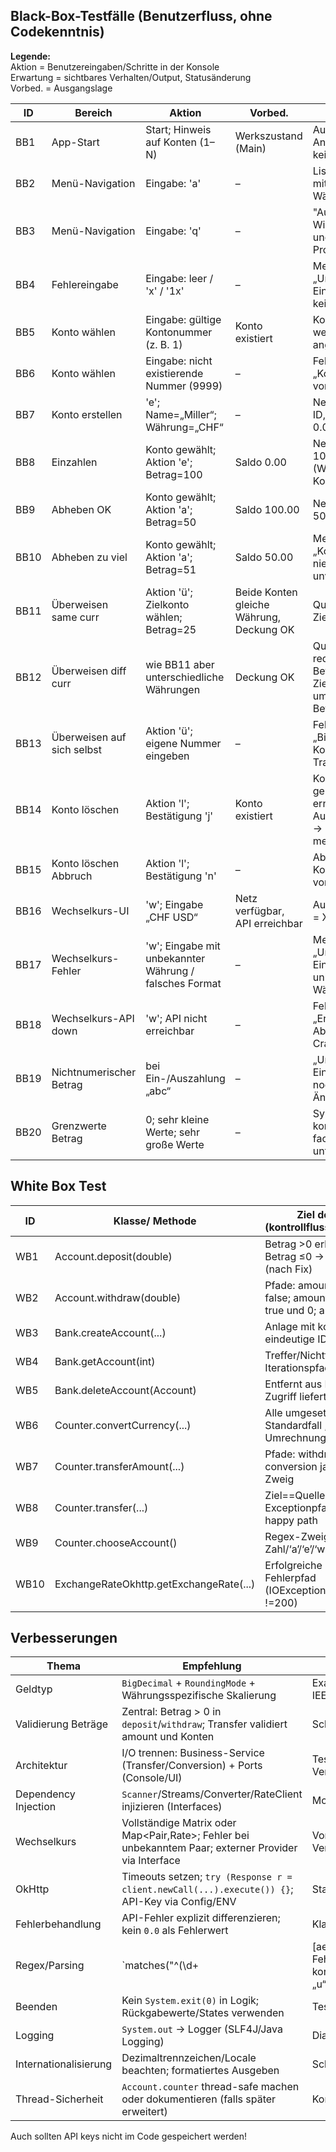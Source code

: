 ## Black-Box-Testfälle (Benutzerfluss, ohne Codekenntnis)

**Legende:**  
Aktion = Benutzereingaben/Schritte in der Konsole  
Erwartung = sichtbares Verhalten/Output, Statusänderung  
Vorbed. = Ausgangslage


| ID | Bereich        | Aktion                                                                 | Vorbed.                                   | Erwartung                                                                                  |
|----|----------------|------------------------------------------------------------------------|-------------------------------------------|--------------------------------------------------------------------------------------------|
| BB1| App-Start      | Start; Hinweis auf Konten (1–N)                                        | Werkszustand (Main)                       | Ausgabe der Anzahl Konten, keine Fehler                                                    |
| BB2| Menü-Navigation| Eingabe: 'a'                                                            | –                                         | Liste aller Konten mit ID, Name, Währung                                                   |
| BB3| Menü-Navigation| Eingabe: 'q'                                                            | –                                         | "Auf Wiedersehen!" und Programmende                                                        |
| BB4| Fehlereingabe  | Eingabe: leer / 'x' / '1x'                                             | –                                         | Meldung „Ungültige Eingabe …“, keine Exceptions                                            |
| BB5| Konto wählen   | Eingabe: gültige Kontonummer (z. B. 1)                                 | Konto existiert                           | Kontodetails werden angezeigt                                                              |
| BB6| Konto wählen   | Eingabe: nicht existierende Nummer (9999)                              | –                                         | Fehlermeldung „Konto … nicht vorhanden“                                                    |
| BB7| Konto erstellen| 'e'; Name=„Miller“; Währung=„CHF“                                      | –                                         | Neues Konto mit ID, Kontostand 0.00 CHF                                                    |
| BB8| Einzahlen      | Konto gewählt; Aktion 'e'; Betrag=100                                  | Saldo 0.00                                | Neuer Saldo 100.00 (Währung des Kontos)                                                    |
| BB9| Abheben OK     | Konto gewählt; Aktion 'a'; Betrag=50                                   | Saldo 100.00                              | Neuer Saldo 50.00                                                                          |
| BB10| Abheben zu viel| Konto gewählt; Aktion 'a'; Betrag=51                                   | Saldo 50.00                               | Meldung „Kontostand zu niedrig …“, Saldo unverändert                                       |
| BB11| Überweisen same curr | Aktion 'ü'; Zielkonto wählen; Betrag=25                         | Beide Konten gleiche Währung, Deckung OK  | Quellkonto −25, Zielkonto +25                                                              |
| BB12| Überweisen diff curr | wie BB11 aber unterschiedliche Währungen                         | Deckung OK                                | Quellkonto reduziert Betrag(Q), Zielkonto erhöht um konvertierten Betrag                   |
| BB13| Überweisen auf sich selbst | Aktion 'ü'; eigene Nummer eingeben                        | –                                         | Fehlermeldung „Bitte ein anderes Konto …“, kein Transfer                                   |
| BB14| Konto löschen  | Aktion 'l'; Bestätigung 'j'                                           | Konto existiert                           | Konto wird gelöscht; erneutes Aufrufen per ID → „existiert nicht mehr“                     |
| BB15| Konto löschen Abbruch | Aktion 'l'; Bestätigung 'n'                                    | –                                         | Abbruchmeldung, Konto bleibt vorhanden                                                     |
| BB16| Wechselkurs-UI | 'w'; Eingabe „CHF USD“                                                 | Netz verfügbar, API erreichbar            | Ausgabe „1 CHF = X USD“                                                                    |
| BB17| Wechselkurs-Fehler | 'w'; Eingabe mit unbekannter Währung / falsches Format            | –                                         | Meldung „Ungültige Eingabe oder unbekannte Währung“                                        |
| BB18| Wechselkurs-API down | 'w'; API nicht erreichbar                                       | –                                         | Fehlermeldung „Error bei der Abfrage …“, kein Crash                                        |
| BB19| Nichtnumerischer Betrag | bei Ein-/Auszahlung „abc“                                    | –                                         | „Ungültige Eingabe, bitte nochmals!“, keine Änderung                                       |
| BB20| Grenzwerte Betrag | 0; sehr kleine Werte; sehr große Werte                             | –                                         | System reagiert konsistent (siehe fachliche Regeln unten)                                  |



## White Box Test
| ID  | Klasse/ Methode                        | Ziel der Prüfung (kontrollfluss-/zweigbasiert)                            |
|-----|----------------------------------------|----------------------------------------------------------------------------|
| WB1 | Account.deposit(double)                | Betrag >0 erhöht Saldo; Betrag ≤0 → Exception/Reject (nach Fix)           |
| WB2 | Account.withdraw(double)               | Pfade: amount>balance → false; amount==balance → true und 0; amount≤0 → false |
| WB3 | Bank.createAccount(...)                | Anlage mit korrekten Feldern; eindeutige IDs                               |
| WB4 | Bank.getAccount(int)                   | Treffer/Nichttreffer; Iterationspfad                                       |
| WB5 | Bank.deleteAccount(Account)            | Entfernt aus Liste; späterer Zugriff liefert null                          |
| WB6 | Counter.convertCurrency(...)           | Alle umgesetzten Paare; Standardfall „keine Umrechnung“                    |
| WB7 | Counter.transferAmount(...)            | Pfade: withdraw false; conversion ja/nein; deposit-Zweig                   |
| WB8 | Counter.transfer(...)                  | Ziel==Quelle → Exceptionpfad; Ziel null; happy path                        |
| WB9 | Counter.chooseAccount()                | Regex-Zweige: Zahl/‘a’/‘e’/‘w’/‘q’; invalid input                          |
| WB10| ExchangeRateOkhttp.getExchangeRate(...)| Erfolgreiche Deserialisierung; Fehlerpfad (IOException/JSON/HTTP !=200)    |



## Verbesserungen
| Thema                 | Empfehlung                                                                                           | Nutzen                                    |
|-----------------------|------------------------------------------------------------------------------------------------------|-------------------------------------------|
| Geldtyp               | `BigDecimal` + `RoundingMode` + Währungsspezifische Skalierung                                      | Exakte Beträge, keine IEEE-Rundungsfehler |
| Validierung Beträge   | Zentral: Betrag > 0 in `deposit`/`withdraw`; Transfer validiert amount und Konten                   | Schließt Logiklücken                      |
| Architektur           | I/O trennen: Business-Service (Transfer/Conversion) + Ports (Console/UI)                             | Testbarkeit, klare Verantwortungen        |
| Dependency Injection  | `Scanner`/Streams/Converter/RateClient injizieren (Interfaces)                                       | Mocking im Test                           |
| Wechselkurs           | Vollständige Matrix oder Map<Pair,Rate>; Fehler bei unbekanntem Paar; externer Provider via Interface| Vorhersagbares Verhalten                  |
| OkHttp                | Timeouts setzen; `try (Response r = client.newCall(...).execute()) {}`; API-Key via Config/ENV       | Stabilität, Sicherheit                    |
| Fehlerbehandlung      | API-Fehler explizit differenzieren; kein `0.0` als Fehlerwert                                        | Klare Orakel für Tests                    |
| Regex/Parsing         | `matches("^(\\d+|[aewq])$")` statt `find()`; Fehlermeldung korrigieren („w“ statt „u“)               | Robustere Eingaben                        |
| Beenden               | Kein `System.exit(0)` in Logik; Rückgabewerte/States verwenden                                       | Testbarkeit                               |
| Logging               | `System.out` → Logger (SLF4J/Java Logging)                                                           | Diagnose                                  |
| Internationalisierung | Dezimaltrennzeichen/Locale beachten; formatiertes Ausgeben                                           | Schweiz-Konformität                       |
| Thread-Sicherheit     | `Account.counter` thread-safe machen oder dokumentieren (falls später erweitert)                     | Korrekte IDs                              |


Auch sollten API keys nicht im Code gespeichert werden!